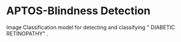 # APTOS-Blindness Detection
Image Classification model  for detecting and classifying  " DIABETIC RETINOPATHY"  .

